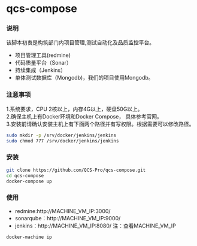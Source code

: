 # qcs-compose

### 说明
该脚本初衷是构筑部门内项目管理,测试自动化及品质监控平台。
- 项目管理工具(redmine)
- 代码质量平台（Sonar）
- 持续集成（Jenkins）
- 单体测试数据库（Mongodb)，我们的项目使用Mongodb。

### 注意事项

1.系统要求，CPU 2核以上，内存4G以上，硬盘50G以上。  
2.确保主机上有Docker环境和Docker Compose， 具体参考官网。  
3.安装前请确认安装主机上有下面两个路径并有写权限。根据需要可以修改路径。  
```sh		
sudo mkdir -p /srv/docker/jenkins/jenkins
sudo chmod 777 /srv/docker/jenkins/jenkins
```
### 安装
```sh
git clone https://github.com/QCS-Pro/qcs-compose.git
cd qcs-compose
docker-compose up
```
### 使用
- redmine:http://MACHINE_VM_IP:3000/
- sonarqube：http://MACHINE_VM_IP:9000/
- jenkins：http://MACHINE_VM_IP:8080/
注：查看MACHINE_VM_IP
```sh
docker-machine ip
```
